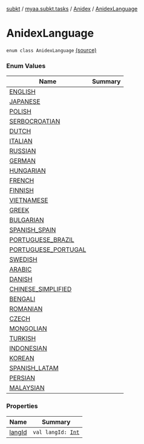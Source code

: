 [subkt](../../../index.md) / [myaa.subkt.tasks](../../index.md) / [Anidex](../index.md) / [AnidexLanguage](./index.md)

# AnidexLanguage

`enum class AnidexLanguage` [(source)](https://github.com/Myaamori/SubKt/blob/0.1.12/src/main/kotlin/myaa/subkt/tasks/tasks.kt#L1063)

### Enum Values

| Name | Summary |
|---|---|
| [ENGLISH](-e-n-g-l-i-s-h.md) |  |
| [JAPANESE](-j-a-p-a-n-e-s-e.md) |  |
| [POLISH](-p-o-l-i-s-h.md) |  |
| [SERBOCROATIAN](-s-e-r-b-o-c-r-o-a-t-i-a-n.md) |  |
| [DUTCH](-d-u-t-c-h.md) |  |
| [ITALIAN](-i-t-a-l-i-a-n.md) |  |
| [RUSSIAN](-r-u-s-s-i-a-n.md) |  |
| [GERMAN](-g-e-r-m-a-n.md) |  |
| [HUNGARIAN](-h-u-n-g-a-r-i-a-n.md) |  |
| [FRENCH](-f-r-e-n-c-h.md) |  |
| [FINNISH](-f-i-n-n-i-s-h.md) |  |
| [VIETNAMESE](-v-i-e-t-n-a-m-e-s-e.md) |  |
| [GREEK](-g-r-e-e-k.md) |  |
| [BULGARIAN](-b-u-l-g-a-r-i-a-n.md) |  |
| [SPANISH_SPAIN](-s-p-a-n-i-s-h_-s-p-a-i-n.md) |  |
| [PORTUGUESE_BRAZIL](-p-o-r-t-u-g-u-e-s-e_-b-r-a-z-i-l.md) |  |
| [PORTUGUESE_PORTUGAL](-p-o-r-t-u-g-u-e-s-e_-p-o-r-t-u-g-a-l.md) |  |
| [SWEDISH](-s-w-e-d-i-s-h.md) |  |
| [ARABIC](-a-r-a-b-i-c.md) |  |
| [DANISH](-d-a-n-i-s-h.md) |  |
| [CHINESE_SIMPLIFIED](-c-h-i-n-e-s-e_-s-i-m-p-l-i-f-i-e-d.md) |  |
| [BENGALI](-b-e-n-g-a-l-i.md) |  |
| [ROMANIAN](-r-o-m-a-n-i-a-n.md) |  |
| [CZECH](-c-z-e-c-h.md) |  |
| [MONGOLIAN](-m-o-n-g-o-l-i-a-n.md) |  |
| [TURKISH](-t-u-r-k-i-s-h.md) |  |
| [INDONESIAN](-i-n-d-o-n-e-s-i-a-n.md) |  |
| [KOREAN](-k-o-r-e-a-n.md) |  |
| [SPANISH_LATAM](-s-p-a-n-i-s-h_-l-a-t-a-m.md) |  |
| [PERSIAN](-p-e-r-s-i-a-n.md) |  |
| [MALAYSIAN](-m-a-l-a-y-s-i-a-n.md) |  |

### Properties

| Name | Summary |
|---|---|
| [langId](lang-id.md) | `val langId: `[`Int`](https://kotlinlang.org/api/latest/jvm/stdlib/kotlin/-int/index.html) |
